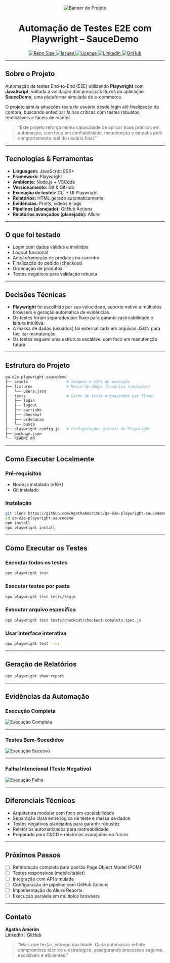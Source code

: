 <p align="center">
  <img src="assets/banner.png" alt="Banner do Projeto" />
</p>

<h1 align="center">Automação de Testes E2E com Playwright – SauceDemo</h1>

<p align="center">
  <a href="https://github.com/AgathaAmorimHC/qa-e2e-playwright-saucedemo">
    <img alt="Repo Size" src="https://img.shields.io/github/repo-size/AgathaAmorimHC/qa-e2e-playwright-saucedemo" />
  </a>
  <a href="https://github.com/AgathaAmorimHC/qa-e2e-playwright-saucedemo/issues">
    <img alt="Issues" src="https://img.shields.io/github/issues/AgathaAmorimHC/qa-e2e-playwright-saucedemo" />
  </a>
  <a href="https://github.com/AgathaAmorimHC/qa-e2e-playwright-saucedemo/blob/main/LICENSE">
    <img alt="License" src="https://img.shields.io/github/license/AgathaAmorimHC/qa-e2e-playwright-saucedemo" />
  </a>
  <a href="https://www.linkedin.com/in/agathasiqueiradeamorim/" target="_blank">
    <img alt="LinkedIn" src="https://img.shields.io/badge/LinkedIn-Agatha%20Amorim-0077B5?style=flat&logo=linkedin" />
  </a>
  <a href="https://github.com/AgathaAmorimHC" target="_blank">
    <img alt="GitHub" src="https://img.shields.io/badge/GitHub-AgathaAmorimHC-black?style=flat&logo=github" />
  </a>
</p>

---

## Sobre o Projeto

Automação de testes End-to-End (E2E) utilizando **Playwright** com **JavaScript**, voltada à validação dos principais fluxos da aplicação **SauceDemo**, uma plataforma simulada de e-commerce. 

O projeto simula situações reais do usuário desde login até finalização da compra, buscando antecipar falhas críticas com testes robustos, reutilizáveis e fáceis de manter.

> “Este projeto reforça minha capacidade de aplicar boas práticas em automação, com foco em confiabilidade, manutenção e empatia pelo comportamento real do usuário final.”

---

## Tecnologias & Ferramentas

- **Linguagem:** JavaScript ES6+
- **Framework:** Playwright
- **Ambiente:** Node.js + VSCode
- **Versionamento:** Git & GitHub
- **Execução de testes:** CLI + UI Playwright
- **Relatórios:** HTML gerado automaticamente
- **Evidências:** Prints, vídeos e logs
- **Pipelines (planejado):** GitHub Actions
- **Relatórios avançados (planejado):** Allure

---

## O que foi testado

- Login com dados válidos e inválidos
- Logout funcional
- Adição/remoção de produtos no carrinho
- Finalização do pedido (checkout)
- Ordenação de produtos
- Testes negativos para validação robusta

---

## Decisões Técnicas

- **Playwright** foi escolhido por sua velocidade, suporte nativo a múltiplos browsers e geração automática de evidências.
- Os testes foram separados por fluxo para garantir rastreabilidade e leitura intuitiva.
- A massa de dados (usuários) foi externalizada em arquivos JSON para facilitar manutenção.
- Os testes seguem uma estrutura escalável com foco em manutenção futura.

---

## Estrutura do Projeto

```bash
qa-e2e-playwright-saucedemo
├── assets                 # Imagens e GIFs de execução
├── fixtures               # Massa de dados (usuários simulados)
│   └── users.json
├── tests                  # Casos de teste organizados por fluxo
│   ├── login
│   ├── logout
│   ├── carrinho
│   ├── checkout
│   ├── ordenacao
│   └── busca
├── playwright.config.js   # Configurações globais do Playwright
├── package.json
└── README.md
```

---

## Como Executar Localmente

### Pré-requisitos

- Node.js instalado (v16+)
- Git instalado

### Instalação

```bash
git clone https://github.com/AgathaAmorimHC/qa-e2e-playwright-saucedemo.git
cd qa-e2e-playwright-saucedemo
npm install
npx playwright install
```

---

## Como Executar os Testes

### Executar todos os testes

```bash
npx playwright test
```

### Executar testes por pasta

```bash
npx playwright test tests/login
```

### Executar arquivo específico

```bash
npx playwright test tests/checkout/checkout-completo.spec.js
```

### Usar interface interativa

```bash
npx playwright test --ui
```

---

## Geração de Relatórios

```bash
npx playwright show-report
```

---

## Evidências da Automação

### Execução Completa

![Execução Completa](./assets/background-testes.gif)

---

### Testes Bem-Sucedidos

![Execução Sucesso](./assets/execucao-sucesso.gif)

---

### Falha Intencional (Teste Negativo)

![Execução Falha](./assets/execucao-falha.gif)

---

## Diferenciais Técnicos

- Arquitetura modular com foco em escalabilidade
- Separação clara entre lógica de teste e massa de dados
- Testes negativos planejados para garantir robustez
- Relatórios automatizados para rastreabilidade
- Preparado para CI/CD e relatórios avançados no futuro

---

## Próximos Passos

- [ ] Refatoração completa para padrão Page Object Model (POM)
- [ ] Testes responsivos (mobile/tablet)
- [ ] Integração com API simulada
- [ ] Configuração de pipeline com GitHub Actions
- [ ] Implementação do Allure Reports
- [ ] Execução paralela em múltiplos browsers

---

## Contato

**Agatha Amorim**  
[LinkedIn](https://www.linkedin.com/in/agathasiqueiradeamorim/) | [GitHub](https://github.com/AgathaAmorimHC)

> "Mais que testar, entrego qualidade. Cada automação reflete compromisso técnico e estratégico, assegurando processos seguros, escaláveis e eficientes."